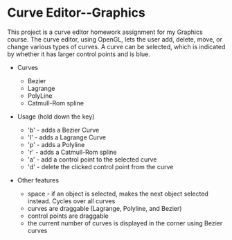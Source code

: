 Curve Editor--Graphics
====================

This project is a curve editor homework assignment for my Graphics course. The curve editor, using OpenGL, lets the user add, delete, move, or change various types of curves. A curve can be selected, which is indicated by whether it has larger control points and is blue.

* Curves
  * Bezier
  * Lagrange
  * PolyLine
  * Catmull-Rom spline

* Usage (hold down the key)
  * 'b' - adds a Bezier Curve
  * 'l' - adds a Lagrange Curve
  * 'p' - adds a Polyline
  * 'r' - adds a Catmull-Rom spline
  * 'a' - add a control point to the selected curve
  * 'd' - delete the clicked control point from the curve

* Other features
  * space - if an object is selected, makes the next object selected instead. Cycles over all curves
  * curves are draggable (Lagrange, Polyline, and Bezier)
  * control points are draggable
  * the current number of curves is displayed in the corner using Bezier curves